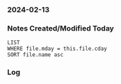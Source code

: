 ### 2024-02-13

### Notes Created/Modified Today
```dataview
LIST 
WHERE file.mday = this.file.cday
SORT file.name asc
```
### Log
